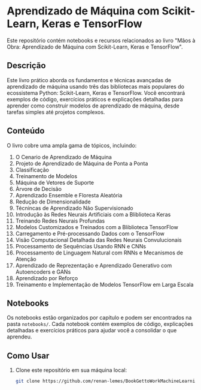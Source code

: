 # Aprendizado de Máquina com Scikit-Learn, Keras e TensorFlow

Este repositório contém notebooks e recursos relacionados ao livro "Mãos à Obra: Aprendizado de Máquina com Scikit-Learn, Keras e TensorFlow".

## Descrição

Este livro prático aborda os fundamentos e técnicas avançadas de aprendizado de máquina usando três das bibliotecas mais populares do ecossistema Python: Scikit-Learn, Keras e TensorFlow. Você encontrará exemplos de código, exercícios práticos e explicações detalhadas para aprender como construir modelos de aprendizado de máquina, desde tarefas simples até projetos complexos.

## Conteúdo

O livro cobre uma ampla gama de tópicos, incluindo:

1. O Cenario de Aprendizado de Máquina
2. Projeto de Aprendizado de Máquina de Ponta a Ponta
3. Classificação
4. Treinamento de Modelos
5. Máquina de Vetores de Suporte
6. Àrvore de Decisão
7. Aprendizado Ensemble e Floresta Aleatória
8. Redução de Dimensionalidade
9. Técnincas de Aprendizado Não Supervisionado
10. Introdução às Redes Neurais Artificiais com a Bliblioteca Keras
11. Treinando Redes Neurais Profundas
12. Modelos Customizados e Treinados com a Bliblioteca TensorFlow
13. Carregamento e Pré-processando Dados com o TensorFlow
14. Visão Computacional Detalhada das Redes Neurais Convulucionais
15. Processamento de Sequências Usando RNN e CNNs
16. Processamento de Linguagem Natural com RNNs e Mecanismos de Atenção
17. Aprendizado de Reprezentação e Aprendizado Generativo com Autoencoders e GANs
18. Aprendizado por Reforço
19. Treinamento e Implementação de Modelos TensorFlow em Larga Escala

## Notebooks

Os notebooks estão organizados por capítulo e podem ser encontrados na pasta `notebooks/`. Cada notebook contém exemplos de código, explicações detalhadas e exercícios práticos para ajudar você a consolidar o que aprendeu.

## Como Usar

1. Clone este repositório em sua máquina local:

   ```bash
   git clone https://github.com/renan-lemes/BookGettoWorkMachineLearning.git
